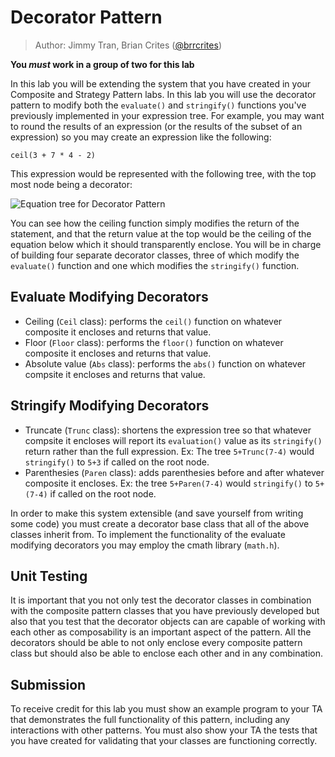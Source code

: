 # Decorator Pattern

> Author: Jimmy Tran, Brian Crites ([@brrcrites](https://github.com/brrcrites))

**You *must* work in a group of two for this lab**

In this lab you will be extending the system that you have created in your Composite and Strategy Pattern labs. In this lab you will use the decorator pattern to modify both the `evaluate()` and `stringify()` functions you've previously implemented in your expression tree. For example, you may want to round the results of an expression (or the results of the subset of an expression) so you may create an expression like the following:
```
ceil(3 + 7 * 4 - 2)
```
This expression would be represented with the following tree, with the top most node being a decorator:

![Equation tree for Decorator Pattern](https://github.com/Maxine100/CS100/blob/master/Lab6/images/decorator.png)

You can see how the ceiling function simply modifies the return of the statement, and that the return value at the top would be the ceiling of the equation below which it should transparently enclose. You will be in charge of building four separate decorator classes, three of which modify the `evaluate()` function and one which modifies the `stringify()` function. 

## Evaluate Modifying Decorators

* Ceiling (`Ceil` class): performs the `ceil()` function on whatever composite it encloses and returns that value.
* Floor (`Floor` class): performs the `floor()` function on whatever composite it encloses and returns that value.
* Absolute value (`Abs` class): performs the `abs()` function on whatever compsite it encloses and returns that value.

## Stringify Modifying Decorators

* Truncate (`Trunc` class): shortens the expression tree so that whatever compsite it encloses will report its `evaluation()` value as its `stringify()` return rather than the full expression. Ex: The tree `5+Trunc(7-4)` would `stringify()` to `5+3` if called on the root node.
* Parenthesies (`Paren` class): adds parenthesies before and after whatever composite it encloses. Ex: the tree `5+Paren(7-4)` would `stringify()` to `5+(7-4)` if called on the root node.

In order to make this system extensible (and save yourself from writing some code) you must create a decorator base class that all of the above classes inherit from. To implement the functionality of the evaluate modifying decorators you may employ the cmath library (`math.h`).

## Unit Testing

It is important that you not only test the decorator classes in combination with the composite pattern classes that you have previously developed but also that you test that the decorator objects can are capable of working with each other as composability is an important aspect of the pattern. All the decorators should be able to not only enclose every composite pattern class but should also be able to enclose each other and in any combination.

## Submission

To receive credit for this lab you must show an example program to your TA that demonstrates the full functionality of this pattern, including any interactions with other patterns. You must also show your TA the tests that you have created for validating that your classes are functioning correctly.
